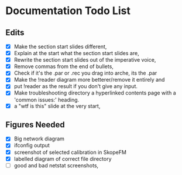 # Documentation Todo List
## Edits
 - [x] Make the section start slides different,
 - [x] Explain at the start what the section start slides are,
 - [x] Rewrite the section start slides out of the imperative voice,
 - [x] Remove commas from the end of bullets,
 - [x] Check if it's the .par or .rec you drag into arche, its the .par
 - [x] Make the !reader diagram more betterer/remove it entirely and
 - [x] put !reader as the result if you don't give any input.
 - [x] Make troubleshooting directory a hyperlinked contents page with a 'common issues:' heading.
 - [x] a "wtf is this" slide at the very start,
## Figures Needed
 - [x] Big network diagram
 - [x] ifconfig output
 - [x] screenshot of selected calibration in SkopeFM
 - [x] labelled diagram of correct file directory
 - [ ] good and bad netstat screenshots,
